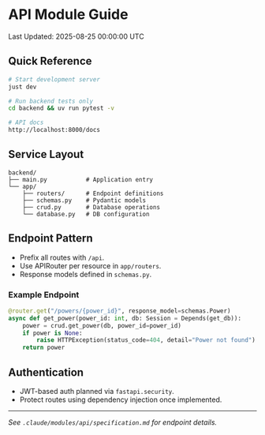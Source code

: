 # API Module Guide
Last Updated: 2025-08-25 00:00:00 UTC

## Quick Reference

```bash
# Start development server
just dev

# Run backend tests only
cd backend && uv run pytest -v

# API docs
http://localhost:8000/docs
```

## Service Layout

```
backend/
├── main.py           # Application entry
└── app/
    ├── routers/      # Endpoint definitions
    ├── schemas.py    # Pydantic models
    ├── crud.py       # Database operations
    └── database.py   # DB configuration
```

## Endpoint Pattern

- Prefix all routes with `/api`.
- Use APIRouter per resource in `app/routers`.
- Response models defined in `schemas.py`.

### Example Endpoint

```python
@router.get("/powers/{power_id}", response_model=schemas.Power)
async def get_power(power_id: int, db: Session = Depends(get_db)):
    power = crud.get_power(db, power_id=power_id)
    if power is None:
        raise HTTPException(status_code=404, detail="Power not found")
    return power
```

## Authentication

- JWT-based auth planned via `fastapi.security`.
- Protect routes using dependency injection once implemented.

---
*See `.claude/modules/api/specification.md` for endpoint details.*
